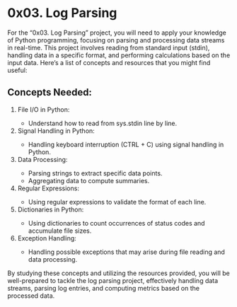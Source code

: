 #  0x03. Log Parsing

<p>For the “0x03. Log Parsing” project, you will need to apply your knowledge of Python programming, focusing on parsing and processing data streams in real-time. This project involves reading from standard input (stdin), handling data in a specific format, and performing calculations based on the input data. Here’s a list of concepts and resources that you might find useful:</p>

## Concepts Needed:
<ol type="1">
    <li>File I/O in Python:</li>
    <ul>
        <li>Understand how to read from sys.stdin line by line.</li>
    </ul>
    <li>Signal Handling in Python:</li>
    <ul>
        <li>Handling keyboard interruption (CTRL + C) using signal handling in Python.</li>
    </ul>
    <li>Data Processing:</li>
    <ul>
        <li>Parsing strings to extract specific data points.</li>
        <li>Aggregating data to compute summaries.</li>
    </ul>
    <li>Regular Expressions:</li>
    <ul>
        <li>Using regular expressions to validate the format of each line.</li>
    </ul>
    <li>Dictionaries in Python:</li>
    <ul>
        <li>Using dictionaries to count occurrences of status codes and accumulate file sizes.</li>
    </ul>
    <li>Exception Handling:</li>
    <ul>
        <li>Handling possible exceptions that may arise during file reading and data processing.</li>
    </ul>
</ol>

<p>By studying these concepts and utilizing the resources provided, you will be well-prepared to tackle the log parsing project, effectively handling data streams, parsing log entries, and computing metrics based on the processed data.</p>
